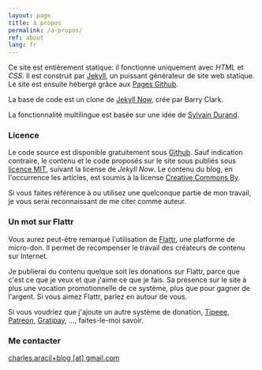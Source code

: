 ```yaml
---
layout: page
title: à propos
permalink: /a-propos/
ref: about
lang: fr
---
```


Ce site est entièrement statique: il fonctionne uniquement avec *HTML* et *CSS*. Il est construit par [Jekyll](https://jekyllrb.com/), un puissant générateur de site web statique. Le site est ensuite hébergé grâce aux [Pages Github](https://pages.github.com/).

La base de code est un clone de [Jekyll Now](http://www.jekyllnow.com/), crée par Barry Clark.

La fonctionnalité multilingue est basée sur une idée de [Sylvain Durand](https://www.sylvaindurand.org/making-jekyll-multilingual/).

### Licence

Le code source est disponible gratuitement sous [Github](https://github.com/charlesaracil/charlesaracil.github.io). Sauf indication contraire, le contenu et le code proposés sur le site sous publiés sous [licence MIT](https://opensource.org/licenses/MIT), suivant la license de *Jekyll Now*. Le contenu du blog, en l'occurrence les articles, est soumis à la license [Creative Commons By](https://creativecommons.org/licenses/by/4.0/).

Si vous faites référence à ou utilisez une quelconque partie de mon travail, je vous serai reconnaissant de me citer comme auteur.

### Un mot sur Flattr

Vous aurez peut-être remarqué l'utilisation de [Flattr](https://flattr.com/), une platforme de micro-don. Il permet de recompenser le travail des créateurs de contenu sur Internet.

Je publierai du contenu quelque soit les donations sur Flattr, parce que c'est ce que je veux et que j'aime ce que je fais. Sa présence sur le site à plus une vocation promotionnelle de ce système, plus que pour gagner de l'argent. Si vous aimez Flattr, parlez en autour de vous.

Si vous voudriez que j'ajoute un autre système de donation, [Tipeee](https://www.tipeee.com/), [Patreon](https://www.patreon.com/), [Gratipay](https://gratipay.com/), ..., faites-le-moi savoir.

### Me contacter

[charles.aracil+blog [at] gmail.com](mailto:charles.aracil+blog@gmail.com)
